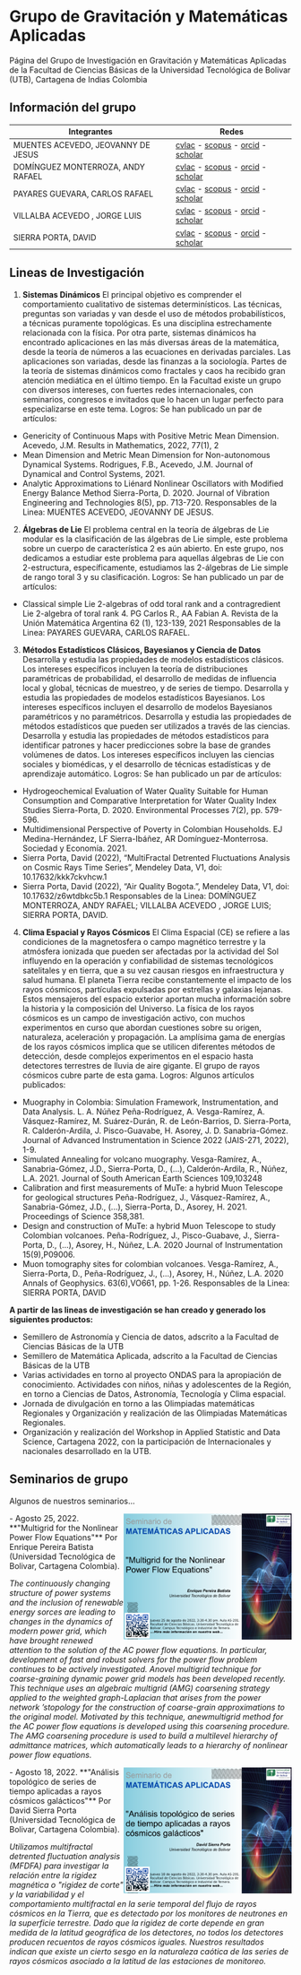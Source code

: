 # Grupo de Gravitación y Matemáticas Aplicadas

Página del Grupo de Investigación en Gravitación y Matemáticas Aplicadas de la Facultad de Ciencias Básicas de la Universidad Tecnológica de Bolivar (UTB), Cartagena de Indias Colombia

## Información del grupo

| Integrantes | Redes |
| ----------- | ----- |
| MUENTES ACEVEDO, JEOVANNY DE JESUS | [cvlac](https://scienti.minciencias.gov.co/cvlac/visualizador/generarCurriculoCv.do?cod_rh=0000144922) - [scopus](https://www.scopus.com/authid/detail.uri?authorId=57222990626) - [orcid](https://orcid.org/0000-0001-7419-482X) - [scholar](https://scholar.google.com/citations?hl=en&user=3qJUzoEAAAAJ) |
| DOMÍNGUEZ MONTERROZA, ANDY RAFAEL | [cvlac](https://scienti.minciencias.gov.co/cvlac/visualizador/generarCurriculoCv.do?cod_rh=0001181327) - [scopus](https://www.scopus.com/authid/detail.uri?authorId=57200983451) - [orcid](https://orcid.org/0000-0002-5274-7443) - [scholar](https://scholar.google.com/citations?hl=en&user=RdFqwb8AAAAJ) |
| PAYARES GUEVARA, CARLOS RAFAEL | [cvlac](https://scienti.minciencias.gov.co/cvlac/visualizador/generarCurriculoCv.do?cod_rh=0000859125) - [scopus]() - [orcid](https://orcid.org/0000-0001-5244-6504) - [scholar](https://scholar.google.com/citations?hl=en&user=pTicCVYAAAAJ) |
| VILLALBA ACEVEDO , JORGE LUIS | [cvlac](https://scienti.minciencias.gov.co/cvlac/visualizador/generarCurriculoCv.do?cod_rh=0001638794) - [scopus]() - [orcid](https://orcid.org/0000-0002-2888-9660) - [scholar]() |
| SIERRA PORTA, DAVID | [cvlac](https://scienti.minciencias.gov.co/cvlac/visualizador/generarCurriculoCv.do?cod_rh=0000125474) - [scopus](https://www.scopus.com/authid/detail.uri?authorId=57191333650) - [orcid](https://orcid.org/0000-0003-3461-1347) - [scholar](https://scholar.google.com/citations?hl=en&user=-OInFfYAAAAJ) |


## Lineas de Investigación

1. **Sistemas Dinámicos**
El principal objetivo es comprender el comportamiento cualitativo de sistemas determinísticos. Las técnicas, preguntas son variadas y van desde el uso de métodos probabilísticos, a técnicas puramente topológicas. Es una disciplina estrechamente relacionada con la física. Por otra parte, sistemas dinámicos ha encontrado aplicaciones en las más diversas áreas de la matemática, desde la teoría de números a las ecuaciones en derivadas parciales. Las aplicaciones son variadas,  desde las finanzas a la sociología. Partes de la teoría de sistemas dinámicos como fractales y caos ha recibido gran atención mediática en el  último tiempo. En la Facultad existe un grupo con diversos intereses, con fuertes redes internacionales, con seminarios, congresos e invitados que lo hacen un lugar perfecto para especializarse en este tema.
Logros: Se han publicado un par de artículos: 
- Genericity of Continuous Maps with Positive Metric Mean Dimension. Acevedo, J.M. Results in Mathematics, 2022, 77(1), 2
- Mean Dimension and Metric Mean Dimension for Non-autonomous Dynamical Systems. Rodrigues, F.B., Acevedo, J.M. Journal of Dynamical and Control Systems, 2021.
- Analytic Approximations to Liénard Nonlinear Oscillators with Modified Energy Balance Method 	Sierra-Porta, D.  2020. Journal of Vibration Engineering and Technologies 8(5), pp. 713-720.
Responsables de la Linea: MUENTES ACEVEDO, JEOVANNY DE JESUS.

2. **Álgebras de Lie**
El problema central en la teoría de álgebras de Lie modular es la clasificación de las álgebras de Lie simple, este problema sobre un cuerpo de característica 2 es aún abierto. En este grupo, nos dedicamos a estudiar este problema para aquellas álgebras de Lie con 2-estructura, específicamente, estudiamos las 2-álgebras de Lie simple de rango toral 3 y su clasificación. 
Logros: Se han publicado un par de artículos: 
- Classical simple Lie 2-algebras of odd toral rank and a contragredient Lie 2-algebra of toral rank 4. PG Carlos R., AA Fabian A. Revista de la Unión Matemática Argentina 62 (1), 123-139, 2021
Responsables de la Linea: PAYARES GUEVARA, CARLOS RAFAEL.

3. **Métodos Estadísticos Clásicos, Bayesianos y Ciencia de Datos**
Desarrolla y estudia las propiedades de modelos estadísticos clásicos. Los intereses específicos incluyen la teoría de distribuciones paramétricas de probabilidad, el desarrollo de medidas de influencia local y global, técnicas de muestreo, y de series de tiempo. Desarrolla y estudia las propiedades de modelos estadísticos Bayesianos. Los intereses específicos incluyen el desarrollo de modelos Bayesianos paramétricos y no paramétricos. Desarrolla y estudia las propiedades de métodos estadísticos que pueden ser utilizados a través de las ciencias. Desarrolla y estudia las propiedades de métodos estadísticos para identificar patrones y hacer predicciones sobre la base de grandes volúmenes de datos. Los intereses específicos incluyen las ciencias sociales y biomédicas, y el desarrollo de técnicas estadísticas y de aprendizaje automático.
Logros: Se han publicado un par de artículos: 
- Hydrogeochemical Evaluation of Water Quality Suitable for Human Consumption and Comparative Interpretation for Water Quality Index Studies 	Sierra-Porta, D. 2020. Environmental Processes 7(2), pp. 579-596.
- Multidimensional Perspective of Poverty in Colombian Households. EJ Medina-Hernández, LF Sierra-Ibáñez, AR Domínguez-Monterrosa. Sociedad y Economía. 2021.
- Sierra Porta, David (2022), “MultiFractal Detrented Fluctuations Analysis on Cosmic Rays Time Series”, Mendeley Data, V1, doi: 10.17632/kkk7ckvhcw.1
- Sierra Porta, David (2022), “Air Quality Bogota.”, Mendeley Data, V1, doi: 10.17632/z6wtdbkc5b.1
Responsables de la Linea: DOMÍNGUEZ MONTERROZA, ANDY RAFAEL; VILLALBA ACEVEDO , JORGE LUIS; SIERRA PORTA, DAVID.

4. **Clima Espacial y Rayos Cósmicos**
El Clima Espacial (CE) se refiere a las condiciones de la magnetosfera o campo magnético terrestre y la atmósfera ionizada que pueden ser afectadas por la actividad del Sol influyendo en la operación y confiabilidad de sistemas tecnológicos satelitales y en tierra, que a su vez causan riesgos en infraestructura y salud humana. El planeta Tierra recibe constantemente el impacto de los rayos cósmicos, partículas expulsadas por estrellas y galaxias lejanas. Estos mensajeros del espacio exterior aportan mucha información sobre la historia y la composición del Universo. La física de los rayos cósmicos es un campo de investigación activo, con muchos experimentos en curso que abordan cuestiones sobre su origen, naturaleza, aceleración y propagación. La amplísima gama de energías de los rayos cósmicos implica que se utilicen diferentes métodos de detección, desde complejos experimentos en el espacio hasta detectores terrestres de lluvia de aire gigante. El grupo de rayos cósmicos cubre parte de esta gama.
Logros: Algunos artículos publicados: 
- Muography in Colombia: Simulation Framework, Instrumentation, and Data Analysis. L. A. Núñez Peña-Rodríguez, A. Vesga-Ramírez, A. Vásquez-Ramírez, M. Suárez-Durán, R. de León-Barrios, D. Sierra-Porta, R. Calderón-Ardila, J. Pisco-Guavabe, H. Asorey, J. D. Sanabria-Gómez. Journal of Advanced Instrumentation in Science 2022 (JAIS-271, 2022), 1-9.
- Simulated Annealing for volcano muography. Vesga-Ramírez, A., Sanabria-Gómez, J.D., Sierra-Porta, D., (...), Calderón-Ardila, R., Núñez, L.A. 2021. Journal of South American Earth Sciences 109,103248
- Calibration and first measurements of MuTe: a hybrid Muon Telescope for geological structures 	Peña-Rodríguez, J., Vásquez-Ramírez, A., Sanabria-Gómez, J.D., (...), Sierra-Porta, D., Asorey, H. 2021. Proceedings of Science 358,381.
- Design and construction of MuTe: a hybrid Muon Telescope to study Colombian volcanoes. Peña-Rodríguez, J., Pisco-Guabave, J., Sierra-Porta, D., (...), Asorey, H., Núñez, L.A. 	2020 	Journal of Instrumentation 15(9),P09006.
- Muon tomography sites for colombian volcanoes. Vesga-Ramírez, A., Sierra-Porta, D., Peña-Rodríguez, J., (...), Asorey, H., Núñez, L.A. 	2020 	Annals of Geophysics. 63(6),VO661, pp. 1-26. 
Responsables de la Linea: SIERRA PORTA, DAVID

**A partir de las lineas de investigación se han creado y generado los siguientes productos:**
- Semillero de Astronomía y Ciencia de datos, adscrito a la Facultad de Ciencias Básicas de la UTB
- Semillero de Matemática Aplicada, adscrito a la Facultad de Ciencias Básicas de la UTB
- Varias actividades en torno al proyecto ONDAS para la apropiación de conocimiento. Actividades con niños, niñas y adolescentes de la Región, en torno a Ciencias de Datos, Astronomía, Tecnología y Clima espacial.
- Jornada de divulgación en torno a las Olimpiadas matemáticas Regionales y Organización y realización de las Olimpiadas Matemáticas Regionales.
- Organización y realización del Workshop in Applied Statistic and Data Science, Cartagena 2022, con la participación de Internacionales y nacionales desarrollado en la UTB.

## Seminarios de grupo

Algunos de nuestros seminarios...

 <img src="figures/seminarioGMA_25agostoEPB.png" align="right" width="300px"/>
- Agosto 25, 2022. **"Multigrid for the Nonlinear Power Flow Equations"** Por Enrique Pereira Batista (Universidad Tecnológica de Bolivar, Cartagena Colombia). 

_The continuously changing structure of power systems and the inclusion of renewable energy sorces are leading to changes in the dynamics of modern power grid, which have brought renewed attention to the solution of the AC power flow equations. In particular, development of fast and robust solvers for the power flow problem continues to be actively investigated. Anovel multigrid technique for coarse-graining dynamic power grid models has been developed recently. This technique uses an algebraic multigrid (AMG) coarsening strategy applied to the weighted graph-Laplacian that arises from the power network ’stopology for the construction of coarse-grain approximations to the original model. Motivated by this technique, anewmultigrid method for the AC power flow equations is developed using this coarsening procedure. The AMG  coarsening procedure is used to build a multilevel hierarchy of admittance matrices, which automatically leads to a hierarchy of nonlinear power flow equations._
<br clear="left"/>

 <img src="figures/seminarioGMA_18agostoDSP.png" align="right" width="300px"/>
- Agosto 18, 2022. **"Análisis topológico de series de tiempo aplicadas a rayos cósmicos galácticos"** Por David Sierra Porta (Universidad Tecnológica de Bolivar, Cartagena Colombia). 

_Utilizamos multifractal detrented fluctuation analysis (MFDFA) para investigar la relación entre la rigidez magnética o "rigidez de corte" y la variabilidad y el comportamiento multifractal en la serie temporal del flujo de rayos cósmicos en la Tierra, que es detectado por los monitores de neutrones en la superficie terrestre. Dado que la rigidez de corte depende en gran medida de la latitud geográfica de los detectores, no todos los detectores producen recuentos de rayos cósmicos iguales. Nuestros resultados indican que existe un cierto sesgo en la naturaleza caótica de las series de rayos cósmicos asociado a la latitud de las estaciones de monitoreo._
<br clear="left"/>
